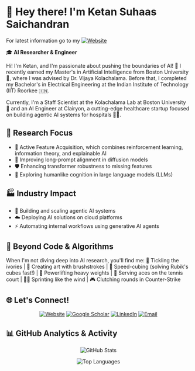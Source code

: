 # 👋 Hey there! I'm Ketan Suhaas Saichandran

For latest information go to my [![Website](https://img.shields.io/badge/Website-ketansuhaas.github.io-blue)](https://ketansuhaas.github.io/webpage/)

🎓 **AI Researcher & Engineer**

Hi! I'm Ketan, and I'm passionate about pushing the boundaries of AI! 🚀 I recently earned my Master's in Artificial Intelligence from Boston University 🐻, where I was advised by Dr. Vijaya Kolachalama. Before that, I completed my Bachelor's in Electrical Engineering at the Indian Institute of Technology (IIT) Roorkee 🇮🇳.

Currently, I'm a Staff Scientist at the Kolachalama Lab at Boston University 🔬 and an AI Engineer at Clairyon, a cutting-edge healthcare startup focused on building agentic AI systems for hospitals 🏥✨.

## 🔬 **Research Focus**
- 🎯 Active Feature Acquisition, which combines reinforcement learning, information theory, and explainable AI
- 🎨 Improving long-prompt alignment in diffusion models
- 🛡️ Enhancing transformer robustness to missing features
- 🧠 Exploring humanlike cognition in large language models (LLMs)

## 🏭 **Industry Impact**
- 🤖 Building and scaling agentic AI systems
- ☁️ Deploying AI solutions on cloud platforms
- ⚡ Automating internal workflows using generative AI agents

## 🎯 **Beyond Code & Algorithms**
When I'm not diving deep into AI research, you'll find me:
🎹 Tickling the ivories | 🎨 Creating art with brushstrokes | 🧩 Speed-cubing (solving Rubik's cubes fast!) | 💪 Powerlifting heavy weights | 🎾 Serving aces on the tennis court | 🏃‍♂️ Sprinting like the wind | 🎮 Clutching rounds in Counter-Strike

## 🌐 **Let's Connect!**
<div align="center">

[![Website](https://img.shields.io/badge/Website-ketansuhaas.github.io-blue)](https://ketansuhaas.github.io/webpage/)
[![Google Scholar](https://img.shields.io/badge/Google%20Scholar-Publications-green)](https://scholar.google.com/citations?user=yht46y4AAAAJ&hl=en)
[![LinkedIn](https://img.shields.io/badge/LinkedIn-Profile-blue)](https://www.linkedin.com/in/ketan-suhaas-saichandran-050638245/)
[![Email](https://img.shields.io/badge/Email-ketansuhaas%40gmail.com-red)](mailto:ketansuhaas@gmail.com)

</div>


## 📊 **GitHub Analytics & Activity**


<div align="center">

![GitHub Stats](https://github-readme-stats.vercel.app/api?username=Ketansuhaas&show_icons=true&theme=default&hide_border=true)

![Top Languages](https://github-readme-stats.vercel.app/api/top-langs/?username=Ketansuhaas&layout=compact&theme=default&hide_border=true)

</div>


